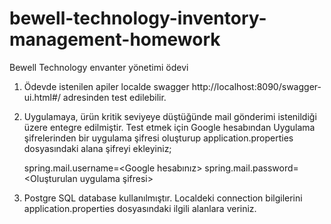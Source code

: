 # bewell-technology-inventory-management-homework
Bewell Technology envanter yönetimi ödevi

1. Ödevde istenilen apiler localde swagger http://localhost:8090/swagger-ui.html#/ adresinden test edilebilir.
2. Uygulamaya, ürün kritik seviyeye düştüğünde mail gönderimi istenildiği üzere entegre edilmiştir. Test etmek için Google hesabından Uygulama şifrelerinden bir uygulama şifresi oluşturup
   application.properties dosyasındaki alana şifreyi ekleyiniz;
   
   spring.mail.username=<Google hesabınız>
   spring.mail.password=<Oluşturulan uygulama şifresi>
   
3. Postgre SQL database kullanılmıştır. Localdeki connection bilgilerini application.properties dosyasındaki ilgili alanlara veriniz.
